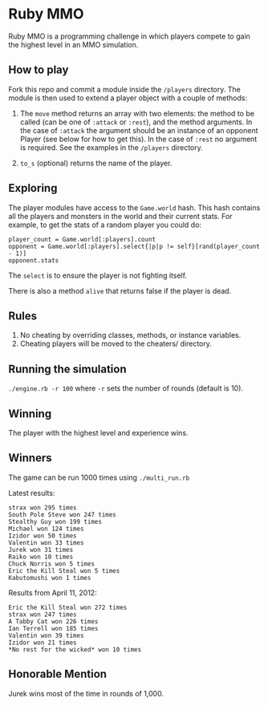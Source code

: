 Ruby MMO
========

Ruby MMO is a programming challenge in which players compete to gain the highest level in an MMO simulation.

How to play
-----------

Fork this repo and commit a module inside the `/players` directory. The module is then used to extend a player object with a couple of methods:

1. The `move` method returns an array with two elements: the method to be called (can be one of `:attack` or `:rest`), and the method arguments. In the case of `:attack` the argument should be an instance of an opponent Player (see below for how to get this). In the case of `:rest` no argument is required. See the examples in the `/players` directory.

2. `to_s` (optional) returns the name of the player.

Exploring
---------

The player modules have access to the `Game.world` hash. This hash contains all the players and monsters in the world and their current stats. For example, to get the stats of a random player you could do:

    player_count = Game.world[:players].count
    opponent = Game.world[:players].select{|p|p != self}[rand(player_count - 1)]
    opponent.stats

The `select` is to ensure the player is not fighting itself.

There is also a method `alive` that returns false if the player is dead.

Rules
-----

1. No cheating by overriding classes, methods, or instance variables.
2. Cheating players will be moved to the cheaters/ directory.

Running the simulation
----------------------

`./engine.rb -r 100` where `-r` sets the number of rounds (default is 10).

Winning
-------

The player with the highest level and experience wins. 

Winners
-------

The game can be run 1000 times using `./multi_run.rb`

Latest results:

    strax won 295 times
    South Pole Steve won 247 times
    Stealthy Guy won 199 times
    Michael won 124 times
    Izidor won 50 times
    Valentin won 33 times
    Jurek won 31 times
    Raiko won 10 times
    Chuck Norris won 5 times
    Eric the Kill Steal won 5 times
    Kabutomushi won 1 times

Results from April 11, 2012:

    Eric the Kill Steal won 272 times
    strax won 247 times
    A Tabby Cat won 226 times
    Ian Terrell won 185 times
    Valentin won 39 times
    Izidor won 21 times
    *No rest for the wicked* won 10 times

Honorable Mention
-----------------

Jurek wins most of the time in rounds of 1,000.
